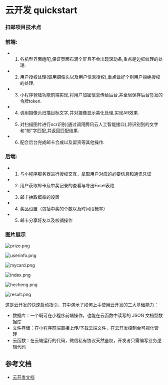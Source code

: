 # 云开发 quickstart

### 扫邮项目技术点
### 前端:

- 1.	各机型界面适配,保证页面布满全屏且不会出现滚动条,重点是边框纹理的处理.
- 2.	用户授权处理(调用摄像头以及用户信息授权),重点做好个别用户拒绝授权的处理.
- 3.	小程序登陆功能前端实现,将用户加密信息传给后台,并全局保存后台签发的令牌token.
- 4.	调用摄像头扫描目标文字,并对摄像显示美化处理,实现AR效果.
- 5.	对扫描图片进行ocr识别(通过调用腾讯云人工智能接口),将识别到的文字和”邮”字匹配,并返回匹配结果.
- 6.	配合后台完成邮卡合成以及留资等其他操作.

### 后端:

- 1.	与小程序服务器进行授权交互，拿取用户对应的必要信息和通讯凭证
- 2.	用户获取邮卡及中奖记录的查看与导出Excel表格
- 3.	邮卡抽取概率的设置
- 4.	奖品设置（包括中奖的个数以及时间段概率）
- 5.	邮卡分享好友以及核销操作

### 图片展示

![prize.png](http://edu.bluej.cn/public/uploads/20190109/20190109203649prize.png)

![userinfo.png](http://edu.bluej.cn/public/uploads/20190109/20190109203649userinfo.png)

![mycard.png](http://edu.bluej.cn/public/uploads/20190109/20190109203649mycard.png)

![index.png](http://edu.bluej.cn/public/uploads/20190109/20190109203649index.png)

![hecheng.png](http://edu.bluej.cn/public/uploads/20190109/20190109203650hecheng.png)

![result.png](http://edu.bluej.cn/public/uploads/20190109/20190109203650result.png)

这是云开发的快速启动指引，其中演示了如何上手使用云开发的三大基础能力：

- 数据库：一个既可在小程序前端操作，也能在云函数中读写的 JSON 文档型数据库
- 文件存储：在小程序前端直接上传/下载云端文件，在云开发控制台可视化管理
- 云函数：在云端运行的代码，微信私有协议天然鉴权，开发者只需编写业务逻辑代码

## 参考文档

- [云开发文档](https://developers.weixin.qq.com/miniprogram/dev/wxcloud/basis/getting-started.html)


